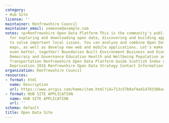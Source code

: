 ```yaml
---
category:
- Hub Site
license: ''
maintainer: Renfrewshire Council
maintainer_email: someone@example.com
notes: <p>Renfrewshire Open Data Platform This is the community's public platform
  for exploring and downloading open data, discovering and building apps, and engaging
  to solve important local issues. You can analyse and combine Open Datasets using
  maps, as well as develop new web and mobile applications. Let's make our great community
  even better, together! Boundaries Built Environment Business and Economy Community
  Democracy and Governance Education Health and Wellbeing Population and Society Tourism
  Transportation Renfrewshire Open Data Platform Guide Scottish Index of Multiple
  Deprivation 2016 Renfrewshire Open Data Strategy Contact Information danny.mcallion@renfrewshire.gov.uk</p>
organization: Renfrewshire Council
resources:
- format: html
  name: Description
  url: https://www.arcgis.com/home/item.html?id=713c57b0af4a414783366ad9321e4f91
- format: HUB SITE APPLICATION
  name: HUB SITE APPLICATION
  url: ''
schema: default
title: Open Data Site
---
```

